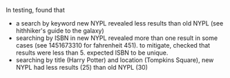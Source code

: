 In testing, found that

* a search by keyword new NYPL revealed less results than old NYPL (see hithhiker's guide to the galaxy)
* searching by ISBN in new NYPL revealed more than one result in some cases (see 1451673310 for fahrenheit 451). to mitigate, checked that results were less than 5. expected ISBN to be unique.
* searching by title (Harry Potter) and location (Tompkins Square), new NYPL had less results (25) than old NYPL (30)